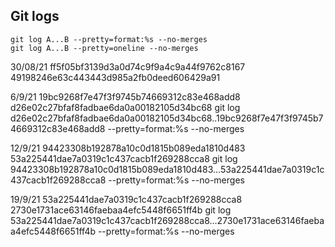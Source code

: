 
## Git logs

```unix
git log A...B --pretty=format:%s --no-merges 
git log A...B --pretty=oneline --no-merges
```

30/08/21
ff5f05bf3139d3a0d74c9f9a4c9a44f9762c8167
49198246e63c443443d985a2fb0deed606429a91

6/9/21
19bc9268f7e47f3f9745b74669312c83e468add8
d26e02c27bfaf8fadbae6da0a00182105d34bc68
git log d26e02c27bfaf8fadbae6da0a00182105d34bc68..19bc9268f7e47f3f9745b74669312c83e468add8 --pretty=format:%s --no-merges

12/9/21
94423308b192878a10c0d1815b089eda1810d483
53a225441dae7a0319c1c437cacb1f269288cca8
git log 94423308b192878a10c0d1815b089eda1810d483...53a225441dae7a0319c1c437cacb1f269288cca8 --pretty=format:%s --no-merges

19/9/21
53a225441dae7a0319c1c437cacb1f269288cca8
2730e1731ace63146faebaa4efc5448f6651ff4b
git log 53a225441dae7a0319c1c437cacb1f269288cca8...2730e1731ace63146faebaa4efc5448f6651ff4b --pretty=format:%s --no-merges
